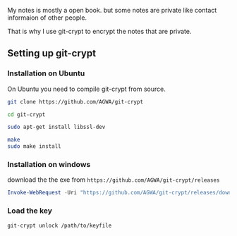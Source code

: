 
My notes is mostly a open book. but some notes are private like contact informaion of other people.

That is why I use git-crypt to encrypt the notes that are private.

## Setting up git-crypt

### Installation on Ubuntu

On Ubuntu you need to compile git-crypt from source.

```bash
git clone https://github.com/AGWA/git-crypt

cd git-crypt

sudo apt-get install libssl-dev

make
sudo make install
```

### Installation on windows

download the the exe from `https://github.com/AGWA/git-crypt/releases`

```powershell
Invoke-WebRequest -Uri "https://github.com/AGWA/git-crypt/releases/download/0.7.0/git-crypt-0.7.0-x86_64.exe" -OutFile "git-crypt.exe"
```

### Load the key

```bash
git-crypt unlock /path/to/keyfile
```
